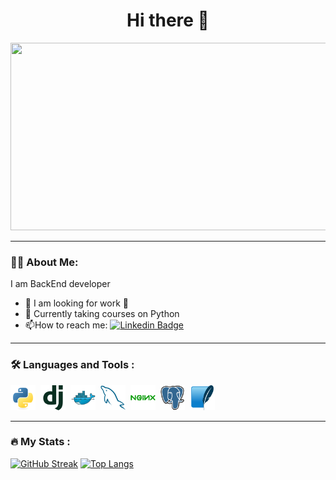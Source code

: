 <h1 align="center">
  Hi there 👋
</h1>
<div align="center">
  <img src="https://media2.giphy.com/media/3oKIPEqDGUULpEU0aQ/giphy.gif" width="600" height="300"/>
</div>

---

### :man_technologist: About Me:
I am BackEnd developer

- :telescope: I am looking for work 🙂
- :book: Currently taking courses on Python
- :mailbox:How to reach me: [![Linkedin Badge](https://img.shields.io/badge/-Mrhehehe-blue?style=flat&logo=Telegram&logoColor=white)](https://t.me/Mrhehehe)

---

### :hammer_and_wrench: Languages and Tools :
<div>
  <img src="https://github.com/devicons/devicon/blob/master/icons/python/python-original.svg" title="Python" alt="Python" width="40" height="40"/>&nbsp;
  <img src="https://github.com/devicons/devicon/blob/master/icons/django/django-plain.svg" title="Django" alt="Django" width="40" height="40"/>&nbsp;
  <img src="https://github.com/devicons/devicon/blob/master/icons/docker/docker-original.svg" title="Docker" alt="Docker" width="40" height="40"/>&nbsp;
  <img src="https://github.com/devicons/devicon/blob/master/icons/mysql/mysql-original.svg" title="MySQL" alt="MySQL" width="40" height="40"/>&nbsp;
  <img src="https://github.com/devicons/devicon/blob/master/icons/nginx/nginx-original.svg" title="Nginx" alt="Nginx" width="40" height="40"/>&nbsp;
  <img src="https://github.com/devicons/devicon/blob/master/icons/postgresql/postgresql-original.svg" title="PostgreSQL" alt="PostgreSQL" width="40" height="40"/>&nbsp;
  <img src="https://github.com/devicons/devicon/blob/master/icons/sqlite/sqlite-original.svg" title="SQLite" alt="SQLite" width="40" height="40"/>&nbsp;
</div>

---

### :fire: My Stats :
[![GitHub Streak](http://github-readme-streak-stats.herokuapp.com?user=Semyonov-K&theme=vue-dark)](https://git.io/streak-stats)
[![Top Langs](https://github-readme-stats.vercel.app/api/top-langs/?username=Semyonov-K&layout=compact&theme=vision-friendly-dark)](https://github.com/anuraghazra/github-readme-stats)
<!--
**Semyonov-K/Semyonov-K** is a ✨ _special_ ✨ repository because its `README.md` (this file) appears on your GitHub profile.

Here are some ideas to get you started:

- 🔭 I’m currently working on ...
- 🌱 I’m currently learning ...
- 👯 I’m looking to collaborate on ...
- 🤔 I’m looking for help with ...
- 💬 Ask me about ...
- 📫 How to reach me: ...
- 😄 Pronouns: ...
- ⚡ Fun fact: ...
-->
